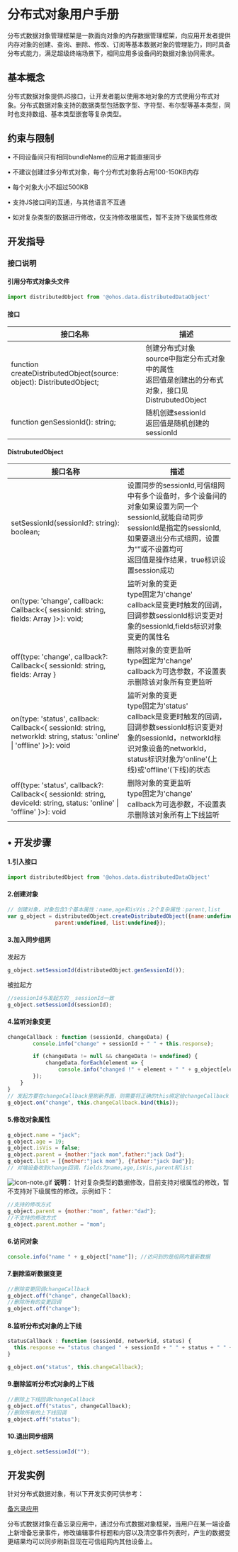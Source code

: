# 分布式对象用户手册

分布式数据对象管理框架是一款面向对象的内存数据管理框架，向应用开发者提供内存对象的创建、查询、删除、修改、订阅等基本数据对象的管理能力，同时具备分布式能力，满足超级终端场景下，相同应用多设备间的数据对象协同需求。 

## 基本概念

分布式数据对象提供JS接口，让开发者能以使用本地对象的方式使用分布式对象。分布式数据对象支持的数据类型包括数字型、字符型、布尔型等基本类型，同时也支持数组、基本类型嵌套等复杂类型。

## 约束与限制

•	不同设备间只有相同bundleName的应用才能直接同步

•	不建议创建过多分布式对象，每个分布式对象将占用100-150KB内存

•	每个对象大小不超过500KB

•	支持JS接口间的互通，与其他语言不互通

•	如对复杂类型的数据进行修改，仅支持修改根属性，暂不支持下级属性修改

## 开发指导

### 接口说明

#### 引用分布式对象头文件

```js
import distributedObject from '@ohos.data.distributedDataObject'
```

#### 接口

| 接口名称                                                     | 描述                                                         |
| ------------------------------------------------------------ | ------------------------------------------------------------ |
| function createDistributedObject(source: object): DistributedObject; | 创建分布式对象<br>source中指定分布式对象中的属性<br>返回值是创建出的分布式对象，接口见DistrubutedObject |
| function genSessionId(): string;                             | 随机创建sessionId<br>返回值是随机创建的sessionId             |

#### DistrubutedObject

| 接口名称                                                     | 描述                                                         |
| ------------------------------------------------------------ | ------------------------------------------------------------ |
| setSessionId(sessionId?: string): boolean;                   | 设置同步的sessionId,可信组网中有多个设备时，多个设备间的对象如果设置为同一个sessionId,就能自动同步<br>sessionId是指定的sessionId,如果要退出分布式组网，设置为“”或不设置均可<br>返回值是操作结果，true标识设置session成功 |
| on(type: 'change', callback: Callback<{ sessionId: string, fields: Array<string> }>): void; | 监听对象的变更<br>type固定为'change'<br>callback是变更时触发的回调，回调参数sessionId标识变更对象的sessionId,fields标识对象变更的属性名 |
| off(type: 'change', callback?: Callback<{ sessionId: string, fields: Array<string> } | 删除对象的变更监听<br>type固定为'change'<br>callback为可选参数，不设置表示删除该对象所有变更监听 |
| on(type: 'status', callback: Callback<{ sessionId: string, networkId: string, status: 'online' \| 'offline' }>): void | 监听对象的变更<br/>type固定为'status'<br/>callback是变更时触发的回调，回调参数sessionId标识变更对象的sessionId，networkId标识对象设备的networkId，status标识对象为'online'(上线)或'offline'(下线)的状态 |
| off(type: 'status', callback?: Callback<{ sessionId: string, deviceId: string, status: 'online' \| 'offline' }>): void | 删除对象的变更监听<br/>type固定为'change'<br/>callback为可选参数，不设置表示删除该对象所有上下线监听 |

## •	开发步骤

 #### 1.引入接口
```js
import distributedObject from '@ohos.data.distributedDataObject'
```

  #### 2.创建对象
```js
// 创建对象，对象包含3个基本属性：name,age和isVis；2个复杂属性：parent,list
var g_object = distributedObject.createDistributedObject({name:undefined, age:undefined, isVis:true, 
               parent:undefined, list:undefined});
```
 #### 3.加入同步组网

发起方

```js
g_object.setSessionId(distributedObject.genSessionId());
```

被拉起方

```js
//sessionId与发起方的__sessionId一致
g_object.setSessionId(sessionId);
```



 #### 4.监听对象变更

```js
changeCallback : function (sessionId, changeData) {
        console.info("change" + sessionId + " " + this.response);

        if (changeData != null && changeData != undefined) {
            changeData.forEach(element => {
                console.info("changed !" + element + " " + g_object[element]);
        });
	}
} 
// 发起方要在changeCallback里刷新界面，则需要将正确的this绑定给changeCallback
g_object.on("change", this.changeCallback.bind(this));
```
#### 5.修改对象属性

```js
g_object.name = "jack";
g_object.age = 19;
g_object.isVis = false; 
g_object.parent = {mother:"jack mom",father:"jack Dad"};
g_object.list = [{mother:"jack mom"}, {father:"jack Dad"}];
// 对端设备收到change回调，fields为name,age,isVis,parent和list
```
![icon-note.gif](https://gitee.com/li_juntao/docs/raw/master/zh-cn/application-dev/database/public_sys-resources/icon-note.gif) **说明：** 针对复杂类型的数据修改，目前支持对根属性的修改，暂不支持对下级属性的修改。示例如下：

```js
//支持的修改方式
g_object.parent = {mother:"mom", father:"dad"};
//不支持的修改方式
g_object.parent.mother = "mom";
```

#### 6.访问对象

```js
console.info("name " + g_object["name"]); //访问到的是组网内最新数据
```
#### 7.删除监听数据变更

```js
//删除变更回调changeCallback
g_object.off("change", changeCallback);
//删除所有的变更回调
g_object.off("change"); 
```

#### 8.监听分布式对象的上下线

```js
statusCallback : function (sessionId, networkid, status) {
  this.response += "status changed " + sessionId + " " + status + " " + networkId;
}

g_object.on("status", this.changeCallback);
```

#### 9.删除监听分布式对象的上下线

```js
//删除上下线回调changeCallback
g_object.off("status", changeCallback);
//删除所有的上下线回调
g_object.off("status");
```

#### 10.退出同步组网

```js
g_object.setSessionId("");
```

## 开发实例

针对分布式数据对象，有以下开发实例可供参考： 

[备忘录应用](https://gitee.com/openharmony/distributeddatamgr_objectstore/tree/master/samples/distributedNotepad)

分布式数据对象在备忘录应用中，通过分布式数据对象框架，当用户在某一端设备上新增备忘录事件，修改编辑事件标题和内容以及清空事件列表时，产生的数据变更结果均可以同步刷新显现在可信组网内其他设备上。